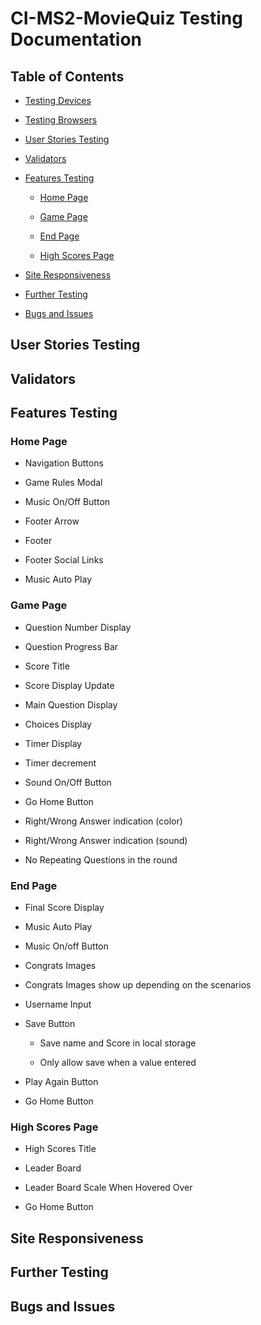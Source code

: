 # CI-MS2-MovieQuiz Testing Documentation

## Table of Contents

- [Testing Devices](#testing-devices)

- [Testing Browsers](#testing-browsers)

- [User Stories Testing](#user-story-testing)

- [Validators](#validators)

- [Features Testing](#features-testing)

  - [Home Page](#home-page)

  - [Game Page](#game-page)

  - [End Page](#end-page)

  - [High Scores Page](#high-scores-page)

- [Site Responsiveness](site-responsiveness)

- [Further Testing](#further-testing)

- [Bugs and Issues](#bugs-and-issues)

## User Stories Testing

## Validators

## Features Testing

### Home Page

- Navigation Buttons

- Game Rules Modal

- Music On/Off Button

- Footer Arrow

- Footer

- Footer Social Links

- Music Auto Play

### Game Page

- Question Number Display

- Question Progress Bar

- Score Title

- Score Display Update

- Main Question Display

- Choices Display

- Timer Display

- Timer decrement

- Sound On/Off Button

- Go Home Button

- Right/Wrong Answer indication (color)

- Right/Wrong Answer indication (sound)

- No Repeating Questions in the round

### End Page

- Final Score Display

- Music Auto Play

- Music On/off Button

- Congrats Images

- Congrats Images show up depending on the scenarios

- Username Input

- Save Button

  - Save name and Score in local storage

  - Only allow save when a value entered

- Play Again Button

- Go Home Button

### High Scores Page

- High Scores Title

- Leader Board

- Leader Board Scale When Hovered Over

- Go Home Button

## Site Responsiveness

## Further Testing

## Bugs and Issues
